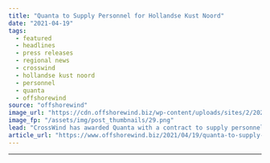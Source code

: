 ```yaml
---
title: "Quanta to Supply Personnel for Hollandse Kust Noord"
date: "2021-04-19"
tags: 
  - featured
  - headlines
  - press releases
  - regional news
  - crosswind
  - hollandse kust noord
  - personnel
  - quanta
  - offshorewind
source: "offshorewind"
image_url: "https://cdn.offshorewind.biz/wp-content/uploads/sites/2/2021/04/19141503/Quanta-to-Supply-Personnel-for-Hollanse-Kust-Noord.png"
image_fp: "/assets/img/post_thumbnails/29.png"
lead: "CrossWind has awarded Quanta with a contract to supply personnel to the Hollandse Kust"
article_url: "https://www.offshorewind.biz/2021/04/19/quanta-to-supply-personnel-for-hollandse-kust-noord/"
---
```


---
